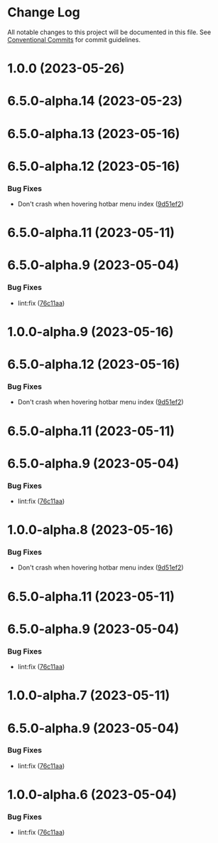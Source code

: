 # Change Log

All notable changes to this project will be documented in this file.
See [Conventional Commits](https://conventionalcommits.org) for commit guidelines.

# 1.0.0 (2023-05-26)



# 6.5.0-alpha.14 (2023-05-23)



# 6.5.0-alpha.13 (2023-05-16)



# 6.5.0-alpha.12 (2023-05-16)


### Bug Fixes

* Don't crash when hovering hotbar menu index ([9d51ef2](https://github.com/lensapp/lens/commit/9d51ef2aa69c6c9df0fd57281b25131a10efd27a))



# 6.5.0-alpha.11 (2023-05-11)



# 6.5.0-alpha.9 (2023-05-04)


### Bug Fixes

* lint:fix ([76c11aa](https://github.com/lensapp/lens/commit/76c11aa697e3ada81c876fe8a3ac6e33b4ce8cb9))





# 1.0.0-alpha.9 (2023-05-16)



# 6.5.0-alpha.12 (2023-05-16)


### Bug Fixes

* Don't crash when hovering hotbar menu index ([9d51ef2](https://github.com/lensapp/lens/commit/9d51ef2aa69c6c9df0fd57281b25131a10efd27a))



# 6.5.0-alpha.11 (2023-05-11)



# 6.5.0-alpha.9 (2023-05-04)


### Bug Fixes

* lint:fix ([76c11aa](https://github.com/lensapp/lens/commit/76c11aa697e3ada81c876fe8a3ac6e33b4ce8cb9))





# 1.0.0-alpha.8 (2023-05-16)


### Bug Fixes

* Don't crash when hovering hotbar menu index ([9d51ef2](https://github.com/lensapp/lens/commit/9d51ef2aa69c6c9df0fd57281b25131a10efd27a))



# 6.5.0-alpha.11 (2023-05-11)



# 6.5.0-alpha.9 (2023-05-04)


### Bug Fixes

* lint:fix ([76c11aa](https://github.com/lensapp/lens/commit/76c11aa697e3ada81c876fe8a3ac6e33b4ce8cb9))





# 1.0.0-alpha.7 (2023-05-11)



# 6.5.0-alpha.9 (2023-05-04)


### Bug Fixes

* lint:fix ([76c11aa](https://github.com/lensapp/lens/commit/76c11aa697e3ada81c876fe8a3ac6e33b4ce8cb9))





# 1.0.0-alpha.6 (2023-05-04)


### Bug Fixes

* lint:fix ([76c11aa](https://github.com/lensapp/lens/commit/76c11aa697e3ada81c876fe8a3ac6e33b4ce8cb9))
